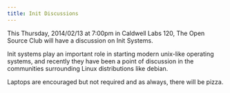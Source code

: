 ```yaml
---
title: Init Discussions
---
```

This Thursday, 2014/02/13 at 7:00pm in Caldwell Labs 120, The Open Source Club will have a discussion on Init Systems.

Init systems play an important role in starting modern unix-like operating systems, and recently they have been a point of discussion in the communities surrounding Linux distributions like debian.

Laptops are encouraged but not required and as always, there will be pizza.
